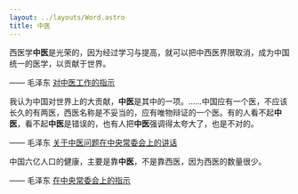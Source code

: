 ```yaml
---
layout: ../layouts/Word.astro
title: 中医
---
```


西医学**中医**是光荣的，因为经过学习与提高，就可以把中西医界限取消，成为中国统一的医学，以贡献于世界。

—— 毛泽东 [对中医工作的指示](https://www.marxists.org/chinese/maozedong/1968/3-055.htm)

我认为中国对世界上的大贡献，**中医**是其中的一项。……中国应有一个医，不应该长久的有两医，西医名称是不妥当的，应有唯物辩证的一个医。有的人看不起**中医**，看不起**中医**是错误的，也有人把**中医**强调得太夸大了，也是不对的。

—— 毛泽东 [关于中医问题在中央常委会上的讲话](https://www.marxists.org/chinese/maozedong/1968/3-056.htm)

中国六亿人口的健康，主要是靠**中医**，不是靠西医，因为西医的数量很少。

—— 毛泽东 [在中央常委会上的指示](https://www.marxists.org/chinese/maozedong/1968/3-061.htm)